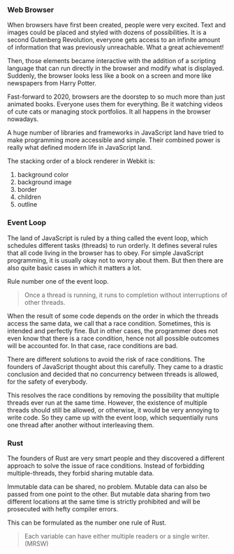 ### Web Browser

When browsers have first been created, people were very excited. Text and images could be placed and styled with dozens of possibilities. It is a second Gutenberg Revolution, everyone gets access to an infinite amount of information that was previously unreachable. What a great achievement!

Then, those elements became interactive with the addition of a scripting language that can run directly in the browser and modify what is displayed. Suddenly, the browser looks less like a book on a screen and more like newspapers from Harry Potter.

Fast-forward to 2020, browsers are the doorstep to so much more than just animated books. Everyone uses them for everything. Be it watching videos of cute cats or managing stock portfolios. It all happens in the browser nowadays.

A huge number of libraries and frameworks in JavaScript land have tried to make programming more accessible and simple. Their combined power is really what defined modern life in JavaScript land.

The stacking order of a block renderer in Webkit is:

1. background color
2. background image
3. border
4. children
5. outline

### Event Loop

The land of JavaScript is ruled by a thing called the event loop, which schedules different tasks (threads) to run orderly. It defines several rules that all code living in the browser has to obey. For simple JavaScript programming, it is usually okay not to worry about them. But then there are also quite basic cases in which it matters a lot.

Rule number one of the event loop.

> Once a thread is running, it runs to completion without interruptions of other threads.

When the result of some code depends on the order in which the threads access the same data, we call that a race condition. Sometimes, this is intended and perfectly fine. But in other cases, the programmer does not even know that there is a race condition, hence not all possible outcomes will be accounted for. In that case, race conditions are bad.

There are different solutions to avoid the risk of race conditions. The founders of JavaScript thought about this carefully. They came to a drastic conclusion and decided that no concurrency between threads is allowed, for the safety of everybody.

This resolves the race conditions by removing the possibility that multiple threads ever run at the same time. However, the existence of multiple threads should still be allowed, or otherwise, it would be very annoying to write code. So they came up with the event loop, which sequentially runs one thread after another without interleaving them.

### Rust

The founders of Rust are very smart people and they discovered a different approach to solve the issue of race conditions. Instead of forbidding multiple-threads, they forbid sharing mutable data.

Immutable data can be shared, no problem. Mutable data can also be passed from one point to the other. But mutable data sharing from two different locations at the same time is strictly prohibited and will be prosecuted with hefty compiler errors.

This can be formulated as the number one rule of Rust.

> Each variable can have either multiple readers or a single writer. (MRSW)
